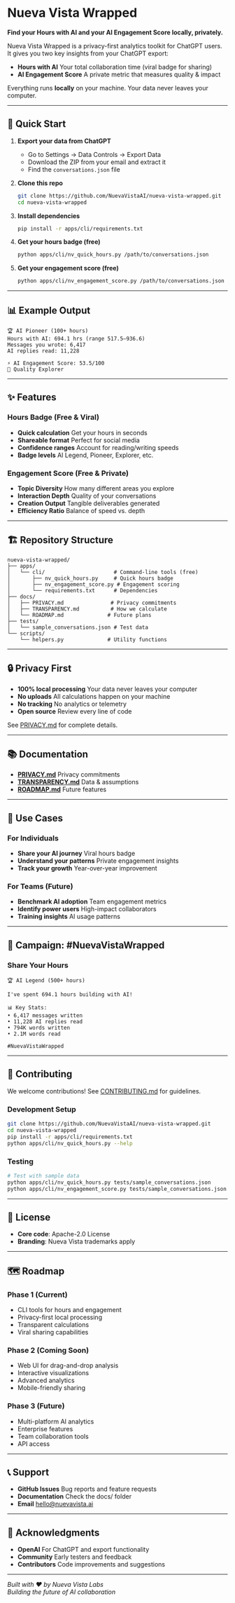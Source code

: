 # Nueva Vista Wrapped

**Find your Hours with AI and your AI Engagement Score locally, privately.**

Nueva Vista Wrapped is a privacy-first analytics toolkit for ChatGPT users.  
It gives you two key insights from your ChatGPT export:

- **Hours with AI** Your total collaboration time (viral badge for sharing)
- **AI Engagement Score** A private metric that measures quality & impact

Everything runs **locally** on your machine. Your data never leaves your computer.

---

## 🚀 Quick Start

1. **Export your data from ChatGPT**
   - Go to Settings → Data Controls → Export Data
   - Download the ZIP from your email and extract it
   - Find the `conversations.json` file

2. **Clone this repo**
   ```bash
   git clone https://github.com/NuevaVistaAI/nueva-vista-wrapped.git
   cd nueva-vista-wrapped
   ```

3. **Install dependencies**
   ```bash
   pip install -r apps/cli/requirements.txt
   ```

4. **Get your hours badge (free)**
   ```bash
   python apps/cli/nv_quick_hours.py /path/to/conversations.json
   ```

5. **Get your engagement score (free)**
   ```bash
   python apps/cli/nv_engagement_score.py /path/to/conversations.json
   ```

---

## 📊 Example Output

```
🏆 AI Pioneer (100+ hours)
Hours with AI: 694.1 hrs (range 517.5–936.6)
Messages you wrote: 6,417
AI replies read: 11,228

⚡ AI Engagement Score: 53.5/100
🎯 Quality Explorer
```

---

## ✨ Features

### **Hours Badge** (Free & Viral)
- **Quick calculation** Get your hours in seconds
- **Shareable format** Perfect for social media
- **Confidence ranges** Account for reading/writing speeds
- **Badge levels** AI Legend, Pioneer, Explorer, etc.

### **Engagement Score** (Free & Private)
- **Topic Diversity** How many different areas you explore
- **Interaction Depth** Quality of your conversations
- **Creation Output** Tangible deliverables generated
- **Efficiency Ratio** Balance of speed vs. depth

---

## 🏗️ Repository Structure

```
nueva-vista-wrapped/
├── apps/
│   └── cli/                      # Command-line tools (free)
│       ├── nv_quick_hours.py     # Quick hours badge
│       ├── nv_engagement_score.py # Engagement scoring
│       └── requirements.txt      # Dependencies
├── docs/
│   ├── PRIVACY.md               # Privacy commitments
│   ├── TRANSPARENCY.md          # How we calculate
│   └── ROADMAP.md              # Future plans
├── tests/
│   └── sample_conversations.json # Test data
└── scripts/
    └── helpers.py              # Utility functions
```

---

## 🔒 Privacy First

- **100% local processing** Your data never leaves your computer
- **No uploads** All calculations happen on your machine
- **No tracking** No analytics or telemetry
- **Open source** Review every line of code

See [PRIVACY.md](docs/PRIVACY.md) for complete details.

---

## 📚 Documentation

- **[PRIVACY.md](docs/PRIVACY.md)** Privacy commitments
- **[TRANSPARENCY.md](docs/TRANSPARENCY.md)** Data & assumptions
- **[ROADMAP.md](docs/ROADMAP.md)** Future features

---

## 🎯 Use Cases

### **For Individuals**
- **Share your AI journey** Viral hours badge
- **Understand your patterns** Private engagement insights
- **Track your growth** Year-over-year improvement

### **For Teams** (Future)
- **Benchmark AI adoption** Team engagement metrics
- **Identify power users** High-impact collaborators
- **Training insights** AI usage patterns

---

## 🚀 Campaign: #NuevaVistaWrapped

### Share Your Hours
```
🏆 AI Legend (500+ hours)

I've spent 694.1 hours building with AI!

📊 Key Stats:
• 6,417 messages written
• 11,228 AI replies read
• 794K words written
• 2.1M words read

#NuevaVistaWrapped
```

---

## 🤝 Contributing

We welcome contributions! See [CONTRIBUTING.md](CONTRIBUTING.md) for guidelines.

### Development Setup
```bash
git clone https://github.com/NuevaVistaAI/nueva-vista-wrapped.git
cd nueva-vista-wrapped
pip install -r apps/cli/requirements.txt
python apps/cli/nv_quick_hours.py --help
```

### Testing
```bash
# Test with sample data
python apps/cli/nv_quick_hours.py tests/sample_conversations.json
python apps/cli/nv_engagement_score.py tests/sample_conversations.json
```

---

## 📝 License

- **Core code**: Apache-2.0 License
- **Branding**: Nueva Vista trademarks apply

---

## 🗺️ Roadmap

### **Phase 1** (Current)
- CLI tools for hours and engagement
- Privacy-first local processing
- Transparent calculations
- Viral sharing capabilities

### **Phase 2** (Coming Soon)
- Web UI for drag-and-drop analysis
- Interactive visualizations
- Advanced analytics
- Mobile-friendly sharing

### **Phase 3** (Future)
- Multi-platform AI analytics
- Enterprise features
- Team collaboration tools
- API access

---

## 📞 Support

- **GitHub Issues** Bug reports and feature requests
- **Documentation** Check the docs/ folder
- **Email** [hello@nuevavista.ai](mailto:hello@nuevavista.ai)

---

## 🙏 Acknowledgments

- **OpenAI** For ChatGPT and export functionality
- **Community** Early testers and feedback
- **Contributors** Code improvements and suggestions

---

*Built with ❤️ by Nueva Vista Labs*  
*Building the future of AI collaboration*
